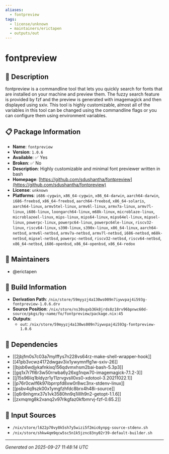```yaml
---
aliases:
  - fontpreview
tags:
  - license/unknown
  - maintainers/erictapen
  - outputs/out
---
```


# fontpreview

## 📝 Description

fontpreview is a commandline tool that lets you quickly search for fonts
that are installed on your machine and preview them. The fuzzy search
feature is provided by fzf and the preview is generated with imagemagick
and then displayed using sxiv. This tool is highly customizable, almost
all of the variables in this tool can be changed using the commandline
flags or you can configure them using environment variables.


## 📋 Package Information

- **Name**: `fontpreview`
- **Version**: `1.0.6`
- **Available**: ✅ Yes
- **Broken**: ✅ No
- **Description**: Highly customizable and minimal font previewer written in bash
- **Homepage**: [https://github.com/sdushantha/fontpreview](https://github.com/sdushantha/fontpreview)
- **License**: `unknown`
- **Platforms**: `i686-cygwin`, `x86_64-cygwin`, `x86_64-darwin`, `aarch64-darwin`, `i686-freebsd`, `x86_64-freebsd`, `aarch64-freebsd`, `x86_64-solaris`, `aarch64-linux`, `armv5tel-linux`, `armv6l-linux`, `armv7a-linux`, `armv7l-linux`, `i686-linux`, `loongarch64-linux`, `m68k-linux`, `microblaze-linux`, `microblazeel-linux`, `mips-linux`, `mips64-linux`, `mips64el-linux`, `mipsel-linux`, `powerpc-linux`, `powerpc64-linux`, `powerpc64le-linux`, `riscv32-linux`, `riscv64-linux`, `s390-linux`, `s390x-linux`, `x86_64-linux`, `aarch64-netbsd`, `armv6l-netbsd`, `armv7a-netbsd`, `armv7l-netbsd`, `i686-netbsd`, `m68k-netbsd`, `mipsel-netbsd`, `powerpc-netbsd`, `riscv32-netbsd`, `riscv64-netbsd`, `x86_64-netbsd`, `i686-openbsd`, `x86_64-openbsd`, `x86_64-redox`
## 👥 Maintainers

- @erictapen


## 🔧 Build Information

- **Derivation Path**: `/nix/store/59myyzj4a130ws009n7iywvpaj4i593g-fontpreview-1.0.6.drv`
- **Source Position**: `/nix/store/ns30sqxb36k8jrds8z18rv96bpnwc60d-source/pkgs/by-name/fo/fontpreview/package.nix:45`
- **Outputs**:
  - `out`:  `/nix/store/59myyzj4a130ws009n7iywvpaj4i593g-fontpreview-1.0.6`

## 🔗 Dependencies

- [[2jbjfm0s7c03a7mylffys7n228vs64rz-make-shell-wrapper-hook]]
- [[41pb3vcwz4172dwgav3ix1ywymnffg1w-sxiv-26]]
- [[bjsb6wdjykafnkixq156qdvmxhsm2bai-bash-5.3p3]]
- [[gq1x7r7fl6r3w50rrwba6y26xg1nqw70-imagemagick-7.1.2-3]]
- [[j15s96liq1bldyzr1y11zrvgvsll0xs0-xdotool-3.20211022.1]]
- [[p76r0cwlf6k97ibprrpfd8xw0r8wc3nx-stdenv-linux]]
- [[psbv4q9szk00x1ymgfzhfdc8brx4h48i-source]]
- [[q6r8nhgmx37s1vk3580hn9q1illlh9n2-getopt-1.1.6]]
- [[zxmqmg8k2vanq2v97rlkgfaz0kfbmrvj-fzf-0.65.2]]

## 📁 Input Sources

- `/nix/store/l622p70vy8k5sh7y5wizi5f2mic6ynpg-source-stdenv.sh`
- `/nix/store/shkw4qm9qcw5sc5n1k5jznc83ny02r39-default-builder.sh`

---
*Generated on 2025-09-27 11:48:14 UTC*
